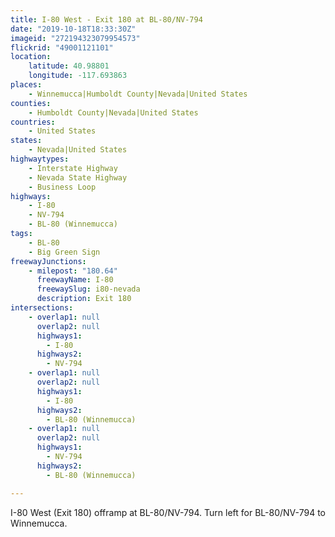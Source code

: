 ```yaml
---
title: I-80 West - Exit 180 at BL-80/NV-794
date: "2019-10-18T18:33:30Z"
imageid: "272194323079954573"
flickrid: "49001121101"
location:
    latitude: 40.98801
    longitude: -117.693863
places:
    - Winnemucca|Humboldt County|Nevada|United States
counties:
    - Humboldt County|Nevada|United States
countries:
    - United States
states:
    - Nevada|United States
highwaytypes:
    - Interstate Highway
    - Nevada State Highway
    - Business Loop
highways:
    - I-80
    - NV-794
    - BL-80 (Winnemucca)
tags:
    - BL-80
    - Big Green Sign
freewayJunctions:
    - milepost: "180.64"
      freewayName: I-80
      freewaySlug: i80-nevada
      description: Exit 180
intersections:
    - overlap1: null
      overlap2: null
      highways1:
        - I-80
      highways2:
        - NV-794
    - overlap1: null
      overlap2: null
      highways1:
        - I-80
      highways2:
        - BL-80 (Winnemucca)
    - overlap1: null
      overlap2: null
      highways1:
        - NV-794
      highways2:
        - BL-80 (Winnemucca)

---
```

I-80 West (Exit 180) offramp at BL-80/NV-794.  Turn left for BL-80/NV-794 to Winnemucca.